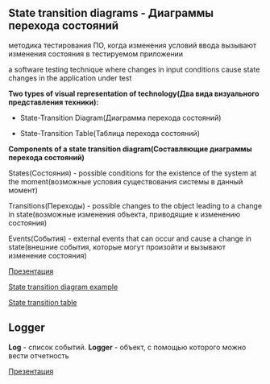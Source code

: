 ## State transition diagrams - Диаграммы перехода состояний
методика тестирования ПО, когда изменения условий ввода вызывают изменения состояния в тестируемом приложении

a software testing technique where changes in input conditions cause state changes in the application under test

**Two types of visual representation of technology(Два вида визуального представления техники):**

- State-Transition Diagram(Диаграмма перехода состояний)

- State-Transition Table(Таблица перехода состояний)

**Components of a state transition diagram(Составляющие диаграммы перехода состояний)**

States(Состояния) - possible conditions for the existence of the system at the moment(возможные условия существования системы в данный момент)

Transitions(Переходы) - possible changes to the object leading to a change in state(возможные изменения объекта, приводящие к изменению состояния)

Events(События) - external events that can occur and cause a change in state(внешние события, которые могут произойти и вызывают изменение состояния)

[Презентация](https://docs.google.com/presentation/d/1ruKU-zimvqJ0eUabbj4C9a-7kzfOqyK-/edit?usp=sharing&ouid=116447005932578256378&rtpof=true&sd=true)

[State transition diagram example](https://drive.google.com/file/d/1JdGlMmM6jX7d6ELJMdgy3GxZe6dRce0m/view?usp=sharing)

[State transition table](https://docs.google.com/spreadsheets/d/1YqfuA-j1e9UFPtQOXEOGrO06FW8dXUNYPHkBf_vQDFc/edit?usp=sharing)

## Logger

**Log** - список событий. **Logger** - объект, с помощью которого можно вести отчетность

[Презентация](https://docs.google.com/presentation/d/1kptX1Ce1NBux34JP7e9kOr_38TzyKEAGN1rUPcqn77M/edit?usp=sharing)

